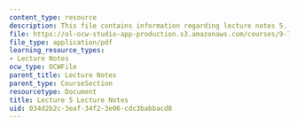 ```yaml
---
content_type: resource
description: This file contains information regarding lecture notes 5.
file: https://ol-ocw-studio-app-production.s3.amazonaws.com/courses/9-70-social-psychology-spring-2013/034d2b2c3eaf34f23e06cdc3babbacd8_MIT9_70S13_Lect5.pdf
file_type: application/pdf
learning_resource_types:
- Lecture Notes
ocw_type: OCWFile
parent_title: Lecture Notes
parent_type: CourseSection
resourcetype: Document
title: Lecture 5 Lecture Notes
uid: 034d2b2c-3eaf-34f2-3e06-cdc3babbacd8
---
```

